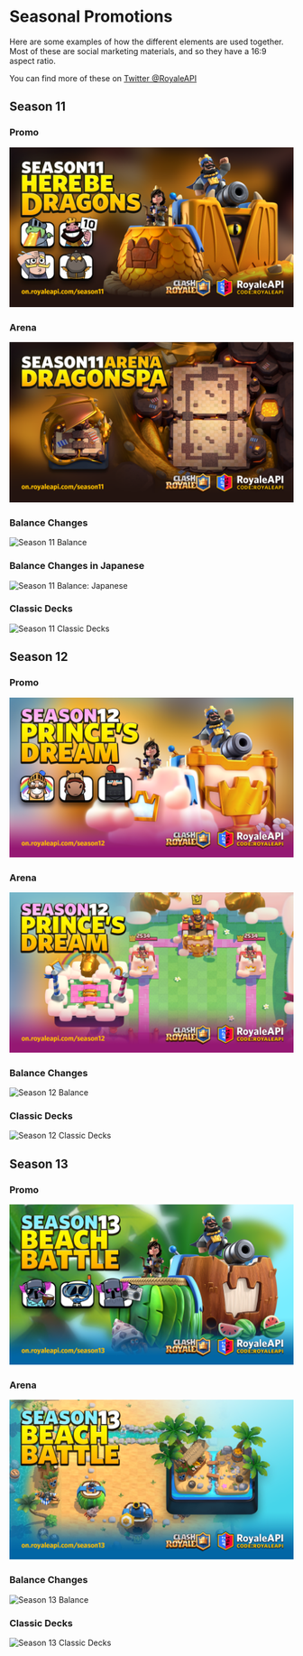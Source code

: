# Seasonal Promotions

Here are some examples of how the different elements are used together. Most of these are social marketing materials, and so they have a 16:9 aspect ratio.

You can find more of these on [Twitter @RoyaleAPI](https://twitter.com/RoyaleAPI)

## Season 11

### Promo

![Season 11 Promo](/example/s11-promo.png)

### Arena

![Season 11 Arena](/example/s11-arena.png)

### Balance Changes

![Season 11 Balance](/example/s11-balance.png)

### Balance Changes in Japanese

![Season 11 Balance: Japanese](/example/s11-balance-ja.png)

### Classic Decks

![Season 11 Classic Decks](/example/s11-cd.png)


## Season 12

### Promo

![Season 12 Promo](/example/s12-promo.png)

### Arena

![Season 12 Arena](/example/s12-arena.png)

### Balance Changes

![Season 12 Balance](/example/s12-balance.png)

### Classic Decks

![Season 12 Classic Decks](/example/s12-cd.png)

## Season 13

### Promo

![Season 13 Promo](/example/s13-promo.png)

### Arena

![Season 13 Arena](/example/s13-arena.png)

### Balance Changes

![Season 13 Balance](/example/s13-balance.png)

### Classic Decks

![Season 13 Classic Decks](/example/s13-cd.png)